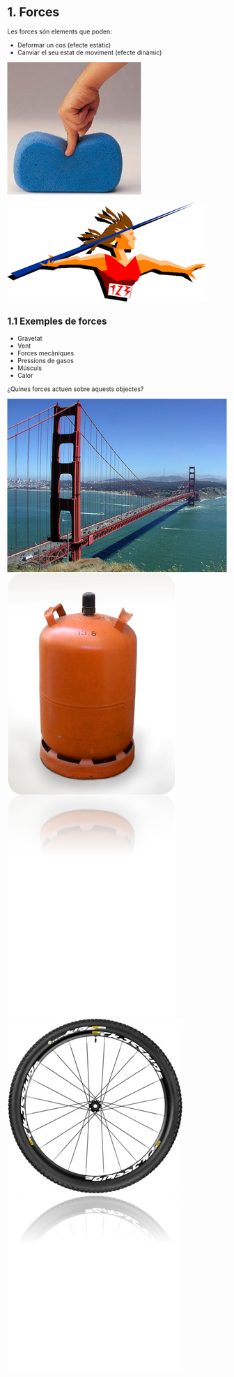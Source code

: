 # 1. Forces

Les forces són elements que poden:

- Deformar un cos (efecte estàtic)
- Canviar el seu estat de moviment (efecte dinàmic)

![imagen](img/2019-10-24-08-54-02.png)

![imagen](img/2019-10-24-08-54-07.png)

## 1.1 Exemples de forces

- Gravetat
- Vent
- Forces mecàniques
- Pressions de gasos
- Músculs
- Calor

¿Quines forces actuen sobre aquests objectes?

![imagen](img/2019-10-24-08-55-51.png)
![imagen](img/2019-10-24-09-07-00.png)
![imagen](img/2019-10-24-09-08-34.png)